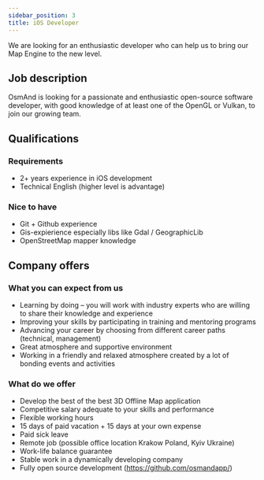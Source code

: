 ```yaml
---
sidebar_position: 3
title: iOS Developer
---
```


We are looking for an enthusiastic developer who can help us to bring our Map Engine to the new level.

## Job description
OsmAnd is looking for a passionate and enthusiastic open-source software developer, with good knowledge of at least one of the OpenGL or Vulkan, to join our growing team.

## Qualifications

### Requirements
- 2+ years experience in iOS development
- Technical English (higher level is advantage)

### Nice to have
- Git + Github experience
- Gis-expierience especially libs like Gdal / GeographicLib
- OpenStreetMap mapper knowledge

## Company offers

### What you can expect from us
- Learning by doing – you will work with industry experts who are willing to share their knowledge and experience
- Improving your skills by participating in training and mentoring programs
- Advancing your career by choosing from different career paths (technical, management)
- Great atmosphere and supportive environment
- Working in a friendly and relaxed atmosphere created by a lot of bonding events and activities

### What do we offer
- Develop the best of the best 3D Offline Map application
- Competitive salary adequate to your skills and performance
- Flexible working hours
- 15 days of paid vacation + 15 days at your own expense
- Paid sick leave
- Remote job (possible office location Krakow Poland, Kyiv Ukraine)
- Work-life balance guarantee
- Stable work in a dynamically developing company
- Fully open source development (https://github.com/osmandapp/)